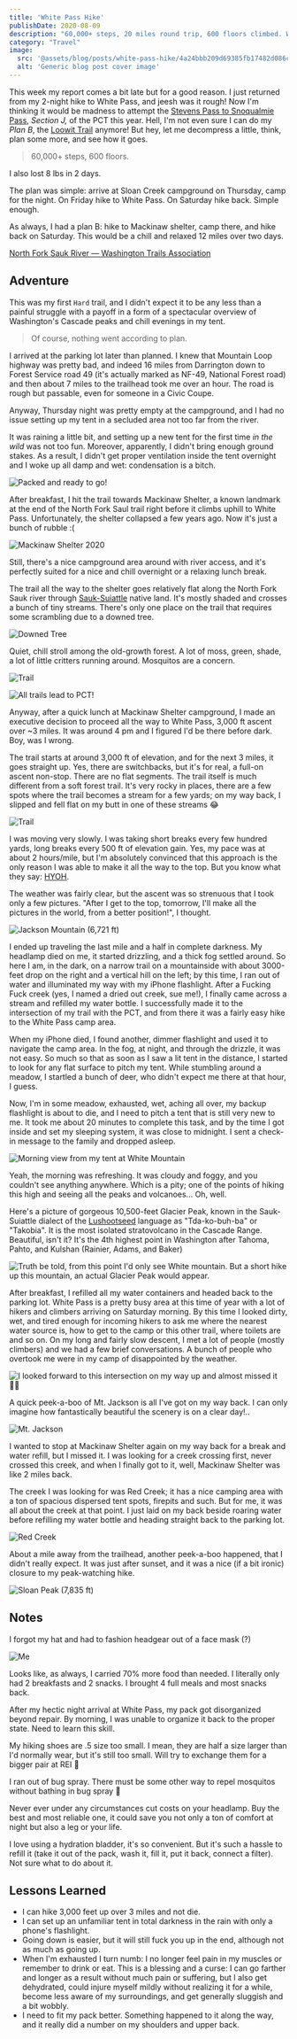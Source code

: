 ```yaml
---
title: 'White Pass Hike'
publishDate: 2020-08-09
description: "60,000+ steps, 20 miles round trip, 600 floors climbed. What doesn't kill you makes you back hurt. Also, I've got blisters on my thumbs 🤦‍♂️"
category: "Travel"
image:
  src: '@assets/blog/posts/white-pass-hike/4a24bbb209d69385fb17482d086ca100ed9b3c54-2000x2667.jpg'
  alt: 'Generic blog post cover image'
---
```


This week my report comes a bit late but for a good reason. I just returned from my 2-night hike to White Pass, and jeesh was it rough! Now I'm thinking it would be madness to attempt the [Stevens Pass to Snoqualmie Pass](https://www.wta.org/go-hiking/hikes/pacific-crest-trail-section-j-snoqualmie-pass-to-stevens-pass-east), _Section J,_ of the PCT this year. Hell, I'm not even sure I can do my _Plan B_, the [Loowit Trail](https://www.wta.org/go-hiking/hikes/loowit) anymore! But hey, let me decompress a little, think, plan some more, and see how it goes.

> 60,000+ steps, 600 floors.

I also lost 8 lbs in 2 days.

The plan was simple: arrive at Sloan Creek campground on Thursday, camp for the night. On Friday hike to White Pass. On Saturday hike back. Simple enough.

As always, I had a plan B: hike to Mackinaw shelter, camp there, and hike back on Saturday. This would be a chill and relaxed 12 miles over two days.

[North Fork Sauk River — Washington Trails Association](https://www.wta.org/go-hiking/hikes/north-fork-sauk-river)

## Adventure

This was my first `Hard` trail, and I didn't expect it to be any less than a painful struggle with a payoff in a form of a spectacular overview of Washington's Cascade peaks and chill evenings in my tent.

> Of course, nothing went according to plan.

I arrived at the parking lot later than planned. I knew that Mountain Loop highway was pretty bad, and indeed 16 miles from Darrington down to Forest Service road 49 (it's actually marked as NF-49, National Forest road) and then about 7 miles to the trailhead took me over an hour. The road is rough but passable, even for someone in a Civic Coupe.

Anyway, Thursday night was pretty empty at the campground, and I had no issue setting up my tent in a secluded area not too far from the river.

It was raining a little bit, and setting up a new tent for the first time _in the wild_ was not too fun. Moreover, apparently, I didn't bring enough ground stakes. As a result, I didn't get proper ventilation inside the tent overnight and I woke up all damp and wet: condensation is a bitch.

![Packed and ready to go!](assets/blog/posts/white-pass-hike/3d824b61644739be2c2c028ab58a050a1c5d771c-1600x1200.jpg)

After breakfast, I hit the trail towards Mackinaw Shelter, a known landmark at the end of the North Fork Saul trail right before it climbs uphill to White Pass. Unfortunately, the shelter collapsed a few years ago. Now it's just a bunch of rubble :(

![Mackinaw Shelter 2020](assets/blog/posts/white-pass-hike/9f715571de8edb11f947583398324613950e4bb5-2000x1500.jpg)

Still, there's a nice campground area around with river access, and it's perfectly suited for a nice and chill overnight or a relaxing lunch break.

The trail all the way to the shelter goes relatively flat along the North Fork Sauk river through [Sauk-Suiattle](https://en.wikipedia.org/wiki/Sauk-Suiattle_Indian_Tribe_of_Washington) native land. It's mostly shaded and crosses a bunch of tiny streams. There's only one place on the trail that requires some scrambling due to a downed tree.

![Downed Tree](assets/blog/posts/white-pass-hike/e7071e28e2f9c0c60b571f80240a403f82c0d5c3-2000x2667.jpg)

Quiet, chill stroll among the old-growth forest. A lot of moss, green, shade, a lot of little critters running around. Mosquitos are a concern.

![Trail](assets/blog/posts/white-pass-hike/7c514e3cb9dd85e881591cd6b664b2f51d17f14c-2000x1500.jpg)

![All trails lead to PCT!](assets/blog/posts/white-pass-hike/457b6ea18db05e63b5985fadf435efc702e50cc7-2000x1500.jpg)

Anyway, after a quick lunch at Mackinaw Shelter campground, I made an executive decision to proceed all the way to White Pass, 3,000 ft ascent over ~3 miles. It was around 4 pm and I figured I'd be there before dark. Boy, was I wrong.

The trail starts at around 3,000 ft of elevation, and for the next 3 miles, it goes straight up. Yes, there are switchbacks, but it's for real, a full-on ascent non-stop. There are no flat segments. The trail itself is much different from a soft forest trail. It's very rocky in places, there are a few spots where the trail becomes a stream for a few yards; on my way back, I slipped and fell flat on my butt in one of these streams 😂

![Trail](assets/blog/posts/white-pass-hike/0fdfc12d003c4dacda55909567bea1dc7981ee27-2400x3200.jpg)

I was moving very slowly. I was taking short breaks every few hundred yards, long breaks every 500 ft of elevation gain. Yes, my pace was at about 2 hours/mile, but I'm absolutely convinced that this approach is the only reason I was able to make it all the way to the top. But you know what they say: [HYOH](https://www.pcta.org/journalist/post/hike-your-own-hike-what-does-it-mean/).

The weather was fairly clear, but the ascent was so strenuous that I took only a few pictures. "After I get to the top, tomorrow, I'll make all the pictures in the world, from a better position!", I thought.

![Jackson Mountain (6,721 ft)](assets/blog/posts/white-pass-hike/6d0f05dd069e46bc2b691754d09623ea8b245440-2000x1500.jpg)

I ended up traveling the last mile and a half in complete darkness. My headlamp died on me, it started drizzling, and a thick fog settled around. So here I am, in the dark, on a narrow trail on a mountainside with about 3000-feet drop on the right and a vertical hill on the left; by this time, I ran out of water and illuminated my way with my iPhone flashlight. After a Fucking Fuck creek (yes, I named a dried out creek, sue me!), I finally came across a stream and refilled my water bottle. I successfully made it to the intersection of my trail with the PCT, and from there it was a fairly easy hike to the White Pass camp area.

When my iPhone died, I found another, dimmer flashlight and used it to navigate the camp area. In the fog, at night, and through the drizzle, it was not easy. So much so that as soon as I saw a lit tent in the distance, I started to look for any flat surface to pitch my tent. While stumbling around a meadow, I startled a bunch of deer, who didn't expect me there at that hour, I guess.

Now, I'm in some meadow, exhausted, wet, aching all over, my backup flashlight is about to die, and I need to pitch a tent that is still very new to me. It took me about 20 minutes to complete this task, and by the time I got inside and set my sleeping system, it was close to midnight. I sent a check-in message to the family and dropped asleep.

![Morning view from my tent at White Mountain](assets/blog/posts/white-pass-hike/4a24bbb209d69385fb17482d086ca100ed9b3c54-2000x2667.jpg)

Yeah, the morning was refreshing. It was cloudy and foggy, and you couldn't see anything anywhere. Which is a pity; one of the points of hiking this high and seeing all the peaks and volcanoes... Oh, well.

Here's a picture of gorgeous 10,500-feet Glacier Peak, known in the Sauk-Suiattle dialect of the [Lushootseed](https://en.wikipedia.org/wiki/Lushootseed) language as "Tda-ko-buh-ba" or "Takobia". It is the most isolated stratovolcano in the Cascade Range. Beautiful, isn't it? It's the 4th highest point in Washington after Tahoma, Pahto, and Kulshan (Rainier, Adams, and Baker)

![Truth be told, from this point I'd only see White mountain. But a short hike up this mountain, an actual Glacier Peak would appear.](assets/blog/posts/white-pass-hike/9bf8bb9fe36832a69cf3ba000bde42ac41fc0329-2000x1500.jpg)

After breakfast, I refilled all my water containers and headed back to the parking lot. White Pass is a pretty busy area at this time of year with a lot of hikers and climbers arriving on Saturday morning. By this time I looked dirty, wet, and tired enough for incoming hikers to ask me where the nearest water source is, how to get to the camp or this other trail, where toilets are and so on. On my long and fairly slow descent, I met a lot of people (mostly climbers) and we had a few brief conversations. A bunch of people who overtook me were in my camp of disappointed by the weather.

![I looked forward to this intersection on my way up and almost missed it 🤦‍♂️](assets/blog/posts/white-pass-hike/23b4d3dfd46f0e3a5a6ee9963e04b71c3ca5f35b-1600x1200.jpg)

A quick peek-a-boo of Mt. Jackson is all I've got on my way back. I can only imagine how fantastically beautiful the scenery is on a clear day!..

![Mt. Jackson](assets/blog/posts/white-pass-hike/92e540308ac5e47050c8f2b0279ba90b5bd42fc4-2000x2667.jpg)

I wanted to stop at Mackinaw Shelter again on my way back for a break and water refill, but I missed it. I was looking for a creek crossing first, never crossed this creek, and when I finally got to it, well, Mackinaw Shelter was like 2 miles back.

The creek I was looking for was Red Creek; it has a nice camping area with a ton of spacious dispersed tent spots, firepits and such. But for me, it was all about the creek at that point. I just laid on my back beside roaring water before refilling my water bottle and heading straight back to the parking lot.

![Red Creek](assets/blog/posts/white-pass-hike/fa7764d5552785d8ad86cdd9283769e2806ea928-2000x1500.jpg)

About a mile away from the trailhead, another peek-a-boo happened, that I didn't really expect. It was just after sunset, and it was a nice (if a bit ironic) closure to my peak-watching hike.

![Sloan Peak (7,835 ft)](assets/blog/posts/white-pass-hike/49be992c1149fd0ed061bb19bb5e828e71a94360-2000x1500.jpg)

## Notes

I forgot my hat and had to fashion headgear out of a face mask (?)

![Me](assets/blog/posts/white-pass-hike/07ecd045c5a69cb9100b22cb55f39e3f4dba3c15-1600x2130.jpg)

Looks like, as always, I carried 70% more food than needed. I literally only had 2 breakfasts and 2 snacks. I brought 4 full meals and most snacks back.

After my hectic night arrival at White Pass, my pack got disorganized beyond repair. By morning, I was unable to organize it back to the proper state. Need to learn this skill.

My hiking shoes are .5 size too small. I mean, they are half a size larger than I'd normally wear, but it's still too small. Will try to exchange them for a bigger pair at REI 🤞

I ran out of bug spray. There must be some other way to repel mosquitos without bathing in bug spray 🤔

Never ever under any circumstances cut costs on your headlamp. Buy the best and most reliable one, it could save you not only a ton of comfort at night but also a leg or your life.

I love using a hydration bladder, it's so convenient. But it's such a hassle to refill it (take it out of the pack, wash it, fill it, put it back, connect a filter). Not sure what to do about it.

## Lessons Learned

- I can hike 3,000 feet up over 3 miles and not die.
- I can set up an unfamiliar tent in total darkness in the rain with only a phone's flashlight.
- Going down is easier, but it will still fuck you up in the end, although not as much as going up.
- When I'm exhausted I turn numb: I no longer feel pain in my muscles or remember to drink or eat. This is a blessing and a curse: I can go farther and longer as a result without much pain or suffering, but I also get dehydrated, could injure myself mildly without realizing it for a while, become less aware of my surroundings, and get generally sluggish and a bit wobbly.
- I need to fit my pack better. Something happened to it along the way, and it really did a number on my shoulders and upper back.
